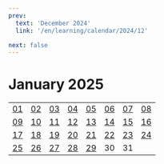 ```yaml
---
prev:
  text: 'December 2024'
  link: '/en/learning/calendar/2024/12'

next: false
---
```


# January 2025

<table class="calendar">
	<tr>
		<td><a href=/en/learning/prob/2025/01/01>01</a><br><Badge type="danger" text="Bid"/></td>
		<td><a href=/en/learning/prob/2025/01/02>02</a><br><Badge type="warning" text="Play"/></td>
		<td><a href=/en/learning/prob/2025/01/03>03</a><br><Badge type="warning" text="Play"/></td>
		<td><a href=/en/learning/prob/2025/01/04>04</a><br><Badge type="warning" text="Play"/></td>
		<td><a href=/en/learning/prob/2025/01/05>05</a><br><Badge type="danger" text="Bid"/></td>
		<td><a href=/en/learning/prob/2025/01/06>06</a><br><Badge type="warning" text="Play"/></td>
		<td><a href=/en/learning/prob/2025/01/07>07</a><br><Badge type="tip" text="Def"/></td>
		<td><a href=/en/learning/prob/2025/01/08>08</a><br><Badge type="danger" text="Bid"/></td>
	</tr>
	<tr>
		<td><a href=/en/learning/prob/2025/01/09>09</a><br><Badge type="warning" text="Play"/></td>
		<td><a href=/en/learning/prob/2025/01/10>10</a><br><Badge type="warning" text="Play"/></td>
		<td><a href=/en/learning/prob/2025/01/11>11</a><br><Badge type="tip" text="Def"/></td>
		<td><a href=/en/learning/prob/2025/01/12>12</a><br><Badge type="danger" text="Bid"/></td>
		<td><a href=/en/learning/prob/2025/01/13>13</a><br><Badge type="warning" text="Play"/></td>
		<td><a href=/en/learning/prob/2025/01/14>14</a><br><Badge type="tip" text="Def"/></td>
		<td><a href=/en/learning/prob/2025/01/15>15</a><br><Badge type="danger" text="Bid"/></td>
		<td><a href=/en/learning/prob/2025/01/16>16</a><br><Badge type="warning" text="Play"/></td>
	</tr>
	<tr>
		<td><a href=/en/learning/prob/2025/01/17>17</a><br><Badge type="warning" text="Play"/></td>
		<td><a href=/en/learning/prob/2025/01/18>18</a><br><Badge type="warning" text="Play"/></td>
		<td><a href=/en/learning/prob/2025/01/19>19</a><br><Badge type="danger" text="Bid"/></td>
		<td><a href=/en/learning/prob/2025/01/20>20</a><br><Badge type="warning" text="Play"/></td>
		<td><a href=/en/learning/prob/2025/01/21>21</a><br><Badge type="tip" text="Def"/></td>
		<td><a href=/en/learning/prob/2025/01/22>22</a><br><Badge type="danger" text="Bid"/></td>
		<td><a href=/en/learning/prob/2025/01/23>23</a><br><Badge type="warning" text="Play"/></td>
		<td><a href=/en/learning/prob/2025/01/24>24</a><br><Badge type="warning" text="Play"/></td>
	</tr>
    <tr>
        <td><a href=/en/learning/prob/2025/01/25>25</a><br><Badge type="warning" text="Play"/></td>
		<td><a href=/en/learning/prob/2025/01/26>26</a><br><Badge type="danger" text="Bid"/></td>
		<td><a href=/en/learning/prob/2025/01/27>27</a><br><Badge type="warning" text="Play"/></td>
		<td><a href=/en/learning/prob/2025/01/28>28</a><br><Badge type="tip" text="Def"/></td>
		<td><a href=/en/learning/prob/2025/01/29>29</a><br><Badge type="danger" text="Bid"/></td>
		<td>30</td>
		<td>31</td>
		<td></td>
	</tr>
</table>

<Badge type="info" text="Learning &uarr;"/> [<Badge type="tip" text="Practice ->"/>](/en/practice/calendar/2025/01)